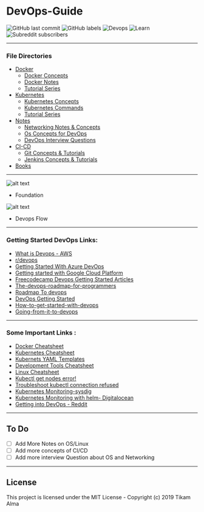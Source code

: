 # DevOps-Guide 

![GitHub last commit](https://img.shields.io/github/last-commit/Tikam02/DevOps_Cheatsheet?style=for-the-badge) ![GitHub labels](https://img.shields.io/github/labels/Tikam02/DevOps_Cheatsheet/help-wanted?style=for-the-badge)  ![Devops](https://img.shields.io/badge/Devops-DevOps-blue?style=for-the-badge) ![Learn](https://img.shields.io/badge/Learn-Implement-blueviolet?style=for-the-badge) ![Subreddit subscribers](https://img.shields.io/reddit/subreddit-subscribers/devops?style=for-the-badge)

*******************

### File Directories
 - [Docker](https://github.com/Tikam02/DevOps-Guide/tree/master/Docker) 
   - [Docker Concepts](https://github.com/Tikam02/DevOps-Guide/blob/master/Docker/docker-concepts.md)
   - [Docker Notes](https://github.com/Tikam02/DevOps-Guide/blob/master/Docker/docker-notes.md)
   - [Tutorial Series ](https://github.com/Tikam02/DevOps-Guide/tree/master/Docker)
 - [Kubernetes](https://github.com/Tikam02/DevOps-Guide/tree/master/kubernetes)
   - [Kubernetes Concepts](https://github.com/Tikam02/DevOps-Guide/blob/master/kubernetes/kuber-concepts.md)
   - [Kubernetes Commands](https://github.com/Tikam02/DevOps-Guide/blob/master/kubernetes/kubernetes-commands.md)
   - [Tutorial Series](https://github.com/Tikam02/DevOps-Guide/tree/master/kubernetes)
 - [Notes](https://github.com/Tikam02/DevOps-Guide/tree/master/notes)
   - [Networking Notes & Concepts](https://github.com/Tikam02/DevOps-Guide/blob/master/notes/networking-notes.md)
   - [Os Concepts for DevOps](https://github.com/Tikam02/DevOps-Guide/blob/master/notes/Os-concepts.md)
   - [DevOps Interview Questions](https://github.com/Tikam02/DevOps-Guide/blob/master/notes/Dev-ops-Interview.md)
 - [CI-CD](https://github.com/Tikam02/DevOps-Guide/tree/master/CI-CD)
    - [Git Concepts & Tutorials]()
    - [Jenkins Concepts & Tutorials]()
 - [Books](https://github.com/Tikam02/DevOps-Guide/tree/master/books) 

******************



![alt text](https://github.com/Tikam02/DevOps_Cheatsheet/blob/master/img/flow.png)
* Foundation

![alt text](https://github.com/Tikam02/DevOps_Cheatsheet/blob/master/img/foundation.png)
* Devops Flow

********************


### Getting Started DevOps Links:

- [What is Devops - AWS](https://aws.amazon.com/devops/what-is-devops/)
- [r/devops](https://www.reddit.com/r/devops/)
- [Getting Started With Azure DevOps](https://github.com/microsoft/azuredevopslabs)
- [Getting started with Google Cloud Platform](https://cloud.google.com/gcp/getting-started/)
- [Freecodecamp Devops Getting Started Articles](https://www.freecodecamp.org/news/tag/devops/)
- [The-devops-roadmap-for-programmers](https://dzone.com/articles/the-devops-roadmap-for-programmers)
- [Roadmap To devops](https://medium.com/faun/the-roadmap-to-become-a-devops-dude-from-server-to-serverless-dd97420f640e)
- [DevOps Getting Started](https://medium.com/@devfire/how-to-become-a-devops-engineer-in-six-months-or-less-366097df7737)
- [How-to-get-started-with-devops](https://dev.to/liquid_chickens/how-to-get-started-with-devops)
- [Going-from-it-to-devops](https://medium.com/better-programming/going-from-it-to-devops-996192520331)
  


*******************
### Some Important Links : 
- [Docker Cheatsheet](https://cheatsheet.dennyzhang.com/cheatsheet-docker-a4)
- [Kubernetes Cheatsheet](https://cheatsheet.dennyzhang.com/cheatsheet-kubernetes-A4)
- [Kubernets YAML Templates](https://cheatsheet.dennyzhang.com/kubernetes-yaml-templates)
- [Development Tools Cheatsheet](https://cheatsheet.dennyzhang.com/category/tools)
- [Linux Cheatsheet](https://cheatsheet.dennyzhang.com/category/linux)
- [Kubectl get nodes error!](https://jessicadeen.com/kubectl-get-nodes-error-unable-to-connect-to-the-server-dial-tcp-i-o-timeout/)
- [Troubleshoot kubectl connection refused](https://medium.com/@texasdave2/troubleshoot-kubectl-connection-refused-6f5445a396ed)
- [Kubernetes Monitoring-sysdig](https://sysdig.com/blog/kubernetes-monitoring-prometheus/)
- [Kubernetes Monitoring with helm- Digitalocean](https://www.digitalocean.com/community/tutorials/how-to-set-up-digitalocean-kubernetes-cluster-monitoring-with-helm-and-prometheus-operator)
- [Getting into DevOps - Reddit](https://www.reddit.com/r/devops/comments/dbusbr/monthly_getting_into_devops_thread_201910/)

**************************
## To Do

- [ ] Add More Notes on OS/Linux
- [ ] Add more concepts of CI/CD
- [ ] Add more interview Question about OS and Networking

**************************

## License

This project is licensed under the MIT License - Copyright (c) 2019 Tikam Alma
